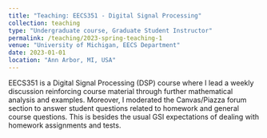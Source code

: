 ```yaml
---
title: "Teaching: EECS351 - Digital Signal Processing"
collection: teaching
type: "Undergraduate course, Graduate Student Instructor"
permalink: /teaching/2023-spring-teaching-1
venue: "University of Michigan, EECS Department"
date: 2023-01-01
location: "Ann Arbor, MI, USA"
---
```


EECS351 is a Digital Signal Processing (DSP) course where I lead a weekly discussion reinforcing course material through further mathematical analysis and examples. Moreover, I moderated the Canvas/Piazza forum section to answer student questions related to homework and general course questions. This is besides the usual GSI expectations of dealing with homework assignments and tests.
